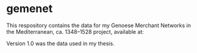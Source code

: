 # gemenet

This respository contains the data for my Genoese Merchant Networks in the Mediterranean, ca. 1348–1528 project, available at:

Version 1.0 was the data used in my thesis.
